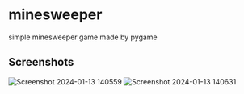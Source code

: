 # minesweeper
simple minesweeper game made by pygame
## Screenshots
![Screenshot 2024-01-13 140559](https://github.com/NimaAbdollahipour/minesweeper/assets/76151058/38b2e47a-f844-402b-94f7-fe6c7b331e1e)
![Screenshot 2024-01-13 140631](https://github.com/NimaAbdollahipour/minesweeper/assets/76151058/d144e849-cfb9-41c7-bcea-b0065c91aa20)
